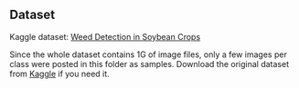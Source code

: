## Dataset
Kaggle dataset: [Weed Detection in Soybean Crops](https://www.kaggle.com/fpeccia/weed-detection-in-soybean-crops)  

Since the whole dataset contains 1G of image files, only a few images per class were posted in this folder as samples. Download the original dataset from [Kaggle](https://www.kaggle.com/fpeccia/weed-detection-in-soybean-crops) if you need it.

